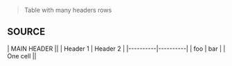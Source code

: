 > Table with many headers rows


## SOURCE

| MAIN HEADER        ||
| Header 1 | Header 2 |
|----------|----------|
| foo      |      bar |
| One cell           ||
